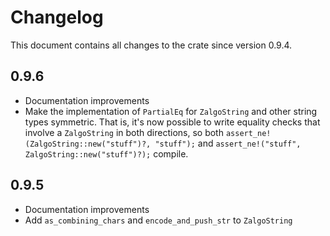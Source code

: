 # Changelog

This document contains all changes to the crate since version 0.9.4.

## 0.9.6
 - Documentation improvements
 - Make the implementation of `PartialEq` for `ZalgoString` and other string types symmetric. That is, it's now possible
 to write equality checks that involve a `ZalgoString` in both directions, so both 
 `assert_ne!(ZalgoString::new("stuff")?, "stuff");` and `assert_ne!("stuff", ZalgoString::new("stuff")?);` compile.

## 0.9.5

 - Documentation improvements
 - Add `as_combining_chars` and `encode_and_push_str` to `ZalgoString`